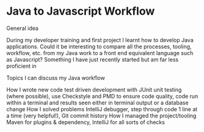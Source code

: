 # Java to Javascript Workflow

General idea

During my developer training and first project I learnt how to develop Java applications. Could it be interesting to compare all the processes, tooling, workflow, etc. from my Java work to a front end equivalent language such as Javascript? Something I have just recently started but am far less proficient in

Topics I can discuss my Java workflow

How I wrote new code test driven development with JUnit unit testing (where possible), use Checkstyle and PMD to ensure code quality, code run within a terminal and results seen either in terminal output or a database change
How I solved problems IntelliJ debugger, step through code 1 line at a time (very helpful!), Git commit history
How I managed the project/tooling Maven for plugins & dependency, IntelliJ for all sorts of checks